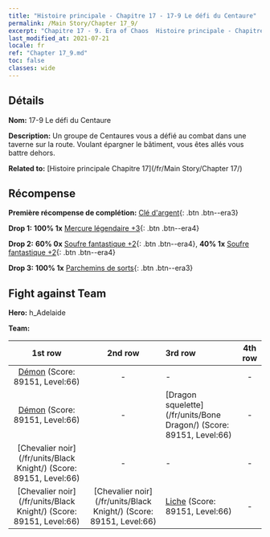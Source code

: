 ```yaml
---
title: "Histoire principale - Chapitre 17 - 17-9 Le défi du Centaure"
permalink: /Main Story/Chapter 17_9/
excerpt: "Chapitre 17 - 9. Era of Chaos  Histoire principale - Chapitre 17_9. 17-9 Le défi du Centaure"
last_modified_at: 2021-07-21
locale: fr
ref: "Chapter 17_9.md"
toc: false
classes: wide
---
```


## Détails

 **Nom:** 17-9 Le défi du Centaure

 **Description:** Un groupe de Centaures vous a défié au combat dans une taverne sur la route. Voulant épargner le bâtiment, vous êtes allés vous battre dehors.

 **Related to:** [Histoire principale Chapitre 17](/fr/Main Story/Chapter 17/)

## Récompense

 **Première récompense de complétion:** [Clé d'argent](/ItemsFR/con_693/){: .btn .btn--era3}

 **Drop 1:** **100% 1x** [Mercure légendaire +3](/ItemsFR/mat_56/){: .btn .btn--era4}

 **Drop 2:** **60% 0x** [Soufre fantastique +2](/ItemsFR/mat_50/){: .btn .btn--era4}, **40% 1x** [Soufre fantastique +2](/ItemsFR/mat_50/){: .btn .btn--era4}

 **Drop 3:** **100% 1x** [Parchemins de sorts](/ItemsFR/con_694/){: .btn .btn--era3}


## Fight against Team
 **Hero:** h_Adelaide

 **Team:**


  | 1st row | 2nd row | 3rd row | 4th row |
  |:----:|:----:|:----|:----:|
  | [Démon](/fr/units/Demon/) (Score: 89151, Level:66)  | - | - | - |
  | [Démon](/fr/units/Demon/) (Score: 89151, Level:66)  | - | [Dragon squelette](/fr/units/Bone Dragon/) (Score: 89151, Level:66)  | - |
  | [Chevalier noir](/fr/units/Black Knight/) (Score: 89151, Level:66)  | - | - | - |
  | [Chevalier noir](/fr/units/Black Knight/) (Score: 89151, Level:66)  | [Chevalier noir](/fr/units/Black Knight/) (Score: 89151, Level:66)  | [Liche](/fr/units/Lich/) (Score: 89151, Level:66)  | - |


